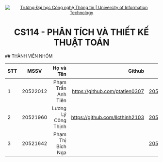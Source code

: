 <p align="center">
  <a href="https://www.uit.edu.vn/" title="Trường Đại học Công nghệ Thông tin" style="border: 5;">
    <img src="https://i.imgur.com/WmMnSRt.png" alt="Trường Đại học Công nghệ Thông tin | University of Information Technology">
  </a>
</p>

<!-- Title -->
<h1 align="center"><b>CS114 - PHÂN TÍCH VÀ THIẾT KẾ THUẬT TOÁN</b></h1>
## THÀNH VIÊN NHÓM

<a name="thanhvien"></a>

| STT    | MSSV          | Họ và Tên              | Github                                               | Email                   |     |
| ------ |:-------------:| ----------------------:|-----------------------------------------------------:|------------------------:|---: |
| 1      | 20522012      | Phạm Trần Anh Tiên     |https://github.com/ptatien0307                        |20522012@gm.uit.edu.vn   |     |
| 2      | 20521960      | Lương Lý Công Thịnh    |https://github.com/llcthinh2103                       |20521960@gm.uit.edu.vn   |![image](https://user-images.githubusercontent.com/79583501/162102316-6b566195-db95-440a-9184-a1141b63b702.png)|
| 3      | 20521642      | Phạm Thị Bích Nga       |                                                     |20521642@gm.uit.edu.vn   |

